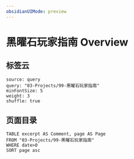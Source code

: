 ```yaml
---
obsidianUIMode: preview
---
```


# 黑曜石玩家指南 Overview

## 标签云

```tagcloud
source: query
query: "03-Projects/99-黑曜石玩家指南"
minFontSize: 5
weight: 3
shuffle: true
```

## 页面目录

```dataview
TABLE excerpt AS Comment, page AS Page 
FROM "03-Projects/99-黑曜石玩家指南"
WHERE date>0
SORT page asc
```
